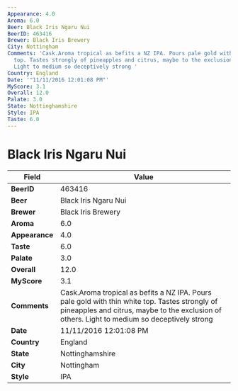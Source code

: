 ```yaml
---
Appearance: 4.0
Aroma: 6.0
Beer: Black Iris Ngaru Nui
BeerID: 463416
Brewer: Black Iris Brewery
City: Nottingham
Comments: 'Cask.Aroma tropical as befits a NZ IPA. Pours pale gold with thin white
  top. Tastes strongly of pineapples and citrus, maybe to the exclusion of others.
  Light to medium so deceptively strong '
Country: England
Date: '"11/11/2016 12:01:08 PM"'
MyScore: 3.1
Overall: 12.0
Palate: 3.0
State: Nottinghamshire
Style: IPA
Taste: 6.0
---
```


# Black Iris Ngaru Nui

| Field         | Value |
|---------------|-------|
| **BeerID** | 463416 |
| **Beer** | Black Iris Ngaru Nui |
| **Brewer** | Black Iris Brewery |
| **Aroma** | 6.0 |
| **Appearance** | 4.0 |
| **Taste** | 6.0 |
| **Palate** | 3.0 |
| **Overall** | 12.0 |
| **MyScore** | 3.1 |
| **Comments** | Cask.Aroma tropical as befits a NZ IPA. Pours pale gold with thin white top. Tastes strongly of pineapples and citrus, maybe to the exclusion of others. Light to medium so deceptively strong  |
| **Date** | 11/11/2016 12:01:08 PM |
| **Country** | England |
| **State** | Nottinghamshire |
| **City** | Nottingham |
| **Style** | IPA |
